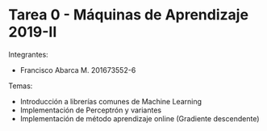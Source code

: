 # Tarea 0 - Máquinas de Aprendizaje 2019-II

Integrantes:
  - Francisco Abarca M. 201673552-6

Temas:
 - Introducción a librerías comunes de Machine Learning
 - Implementación de Perceptrón y variantes
 - Implementación de método aprendizaje online (Gradiente descendente)
